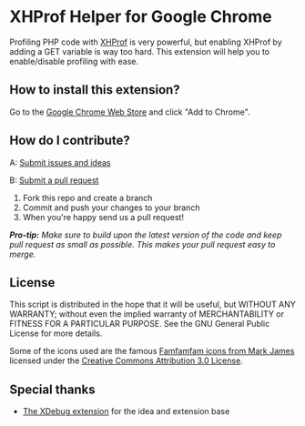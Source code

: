 XHProf Helper for Google Chrome
===============================

Profiling PHP code with [XHProf](http://pecl.php.net/package/xhprof) is very powerful, but enabling
XHProf by adding a GET variable is way too hard. This extension will help you to enable/disable
profiling with ease.

How to install this extension?
------------------------------
Go to the [Google Chrome Web Store](https://chrome.google.com/webstore/detail/adnlhmmjijeflmbmlpmhilkicpnodphi) and click "Add to Chrome".

How do I contribute?
--------------------
A: [Submit issues and ideas](https://github.com/Tuurlijk/XHProf-helper-for-chrome/issues)

B: [Submit a pull request](https://help.github.com/articles/using-pull-requests)

1. Fork this repo and create a branch
2. Commit and push your changes to your branch
3. When you're happy send us a pull request!

_**Pro-tip:** Make sure to build upon the latest version of the code and keep pull request as small as possible. This makes your pull request easy to merge._

License
-------

This script is distributed in the hope that it will be useful, but
WITHOUT ANY WARRANTY; without even the implied warranty of MERCHANTABILITY
or FITNESS FOR A PARTICULAR PURPOSE. See the GNU General Public License for
more details.

Some of the icons used are the famous [Famfamfam icons from Mark James](http://www.famfamfam.com/lab/icons/silk/)
licensed under the [Creative Commons Attribution 3.0 License](http://creativecommons.org/licenses/by/3.0/).

Special thanks
--------------
* [The XDebug extension](https://github.com/mac-cain13/xdebug-helper-for-chrome) for the idea and extension base
